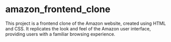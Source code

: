 # amazon_frontend_clone
This project is a frontend clone of the Amazon website, created using HTML and CSS. It replicates the look and feel of the Amazon user interface, providing users with a familiar browsing experience.
